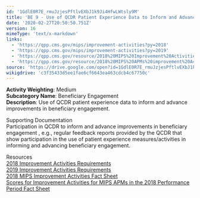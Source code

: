```yaml
---
id: '1GdlE0R7E_rmuJzjesPftlvEXbJ1k9Ji4HfwLWtsly9M'
title: 'BE 9 - Use of QCDR Patient Experience Data to Inform and Advance Improvements in Beneficiary Engagement'
date: '2020-02-27T20:50:50.751Z'
version: 16
mimeType: 'text/x-markdown'
links:
  - 'https://qpp.cms.gov/mips/improvement-activities?py=2018'
  - 'https://qpp.cms.gov/mips/improvement-activities?py=2019'
  - 'https://qpp.cms.gov/resource/2018%20MIPS%20Improvement%20Activities%20Fact%20Sheet'
  - 'https://qpp.cms.gov/resource/2018%20MIPS%20APMs%20improvement%20Activities%20scores%20fact%20sheet'
source: 'https://drive.google.com/open?id=1GdlE0R7E_rmuJzjesPftlvEXbJ1k9Ji4HfwLWtsly9M'
wikigdrive: 'c3f35433d5ee1fae6cf6643ea463cdcb4c67750c'
---
```





**Activity Weighting**: Medium  
**Subcategory Name**: Beneficiary Engagement  
**Description**: Use of QCDR patient experience data to inform and advance improvements in beneficiary engagement.




Supporting Documentation  
Participation in QCDR to inform and advance improvements in beneficiary engagement , e.g., regular feedback reports provided by the QCDR that show participation in the use of patient experience measures/activities in informing and advancing beneficiary engagement.




Resources  
[2018 Improvement Activities Requirements](https://qpp.cms.gov/mips/improvement-activities?py=2018)  
[2019 Improvement Activities Requirements](https://qpp.cms.gov/mips/improvement-activities?py=2019)  
[2018 MIPS Improvement Activities Fact Sheet](https://qpp.cms.gov/resource/2018%20MIPS%20Improvement%20Activities%20Fact%20Sheet)  
[Scores for Improvement Activities for MIPS APMs in the 2018 Performance Period Fact Sheet](https://qpp.cms.gov/resource/2018%20MIPS%20APMs%20improvement%20Activities%20scores%20fact%20sheet)
